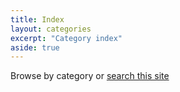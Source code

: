 ```yaml
---
title: Index
layout: categories
excerpt: "Category index"
aside: true
---
```


Browse by category or [search this site](/search/)
